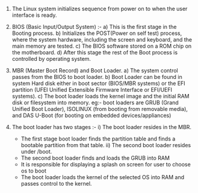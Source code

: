 1. The Linux system initializes sequence from power on to when the user interface is ready.
2. BIOS (Basic Input/Output System) :- 
   a) This is the first stage in the Booting process.
   b) Initializes the POST(Power on self test) process, where the system hardware, including the screen and keyboard, and 
      the main memory are tested.
   c) The BIOS software stored on a ROM chip on the motherboard.
   d) After this stage the rest of the Boot process is controlled by operating system.
3. MBR (Master Boot Record) and Boot Loader.
   a) The system control passes from the BIOS to boot loader.
   b) Boot Loader can be found in system Hard disk either in boot sector (BIOS/MBR systems) or the EFI partition
      (UFEI Unified Extensible Firmware Interface or EFI/UEFI systems).
   c) The boot loader loads the kernel image and the initial RAM disk or filesystem into memory.
      eg:- boot loaders are GRUB (Grand Unified Boot Loader), ISOLINUX (from booting from removable media),
           and DAS U-Boot (for booting on embedded devices/appliances)

4. The boot loader has two stages :-
   i) The boot loader resides in the MBR.
      - The first stage boot loader finds the partition table and finds a bootable partition from that table.
   ii) The second boot loader resides under /boot.
      - The second boot loader finds and loads the GRUB into RAM 
      - It is responsible for displaying a splash on screen for user to choose os to boot 
      - The boot loader loads the kernel of the selected OS into RAM and passes control to the kernel.